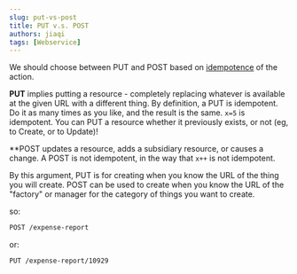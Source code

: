 ```yaml
---
slug: put-vs-post
title: PUT v.s. POST
authors: jiaqi
tags: [Webservice]
---
```


[//]: # (Copyright 2025 Jiaqi Liu. All rights reserved.)

[//]: # (Licensed under the Apache License, Version 2.0 &#40;the "License"&#41;;)
[//]: # (you may not use this file except in compliance with the License.)
[//]: # (You may obtain a copy of the License at)

[//]: # (    http://www.apache.org/licenses/LICENSE-2.0)

[//]: # (Unless required by applicable law or agreed to in writing, software)
[//]: # (distributed under the License is distributed on an "AS IS" BASIS,)
[//]: # (WITHOUT WARRANTIES OR CONDITIONS OF ANY KIND, either express or implied.)
[//]: # (See the License for the specific language governing permissions and)
[//]: # (limitations under the License.)

We should choose between PUT and POST based on [idempotence](http://en.wikipedia.org/wiki/Idempotent) of the action.

<!--truncate-->

**PUT** implies putting a resource - completely replacing whatever is available at the given URL with a different thing.
By definition, a PUT is idempotent. Do it as many times as you like, and the result is the same. `x=5` is idempotent.
You can PUT a resource whether it previously exists, or not (eg, to Create, or to Update)!

**POST updates a resource, adds a subsidiary resource, or causes a change. A POST is not idempotent, in the way that
`x++` is not idempotent.

By this argument, PUT is for creating when you know the URL of the thing you will create. POST can be used to create
when you know the URL of the "factory" or manager for the category of things you want to create.

so:

```bash
POST /expense-report
```

or:

```bash
PUT /expense-report/10929
```
